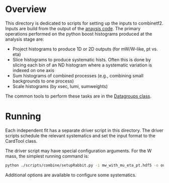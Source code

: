 # Overview

This directory is dedicated to scripts for setting up the inputs to combinetf2. Inputs are build from the output of the [anaysis code](histmakers). The primary operations performed on the python boost histograms produced at the analysis stage are:

* Project histograms to produce 1D or 2D outputs (for mW/W-like, pt vs. eta)
* Slice histograms to produce systematic hists. Often this is done by slicing each bin of an ND histogram where a systematic variation is indexed on one axis
* Sum histograms of combined processes (e.g., combining small backgrounds to one process)
* Scale histograms (by xsec, lumi, sumweights)

The common tools to perform these tasks are in the [Datagroups class](../wremnants/datastes/datagroups.py).

# Running

Each independent fit has a separate driver script in this directory. The driver scripts schedule the relevant systematics and set the input format to the CardTool class.

The driver script may have special configuration arguments. For the W mass, the simplest running command is:

```bash
python ./scripts/combine/setupRabbit.py -i mw_with_mu_eta_pt.hdf5 -o outputFolder
```

Additional options are available to configure some systematics.
